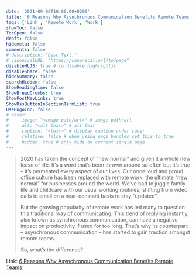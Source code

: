 ```yaml
---
date: '2021-09-06T10:06:00+0200'
title: '6 Reasons Why Asynchronous Communication Benefits Remote Teams Teams'
tags: ['Link', 'Remote Work', 'Work']
showToc: false
TocOpen: false
draft: false
hidemeta: false
comments: false
# description: "Desc Text."
# canonicalURL: "https://canonical.url/to/page"
disableHLJS: true # to disable highlightjs
disableShare: false
hideSummary: false
searchHidden: false
ShowReadingTime: false
ShowBreadCrumbs: true
ShowPostNavLinks: true
ShowRssButtonInSectionTermList: true
UseHugoToc: false
# cover:
#     image: "<image path/url>" # image path/url
#     alt: "<alt text>" # alt text
#     caption: "<text>" # display caption under cover
#     relative: false # when using page bundles set this to true
#     hidden: true # only hide on current single page
---
```


> 2020 has taken the concept of “new normal” and given it a whole new lease of life. It’s a word that’s been thrown around so often but it’s true – it’s permeated every aspect of our lives. Our once loud and proud office culture has been replaced with remote work; the ultimate “new normal” for businesses around the world. We’ve had to juggle family life and childcare with our usual working routines, shifting from video calls to email on a near-constant basis to stay “updated”.
>
> But the growing popularity of remote work has led many to question this traditional way of communicating. This trend of replying instantly, also known as synchronous communication, can have a negative impact on productivity if used for too long. That’s why its counterpart – asynchronous communication – has started to gain traction amongst remote teams.
>
> So, what’s the difference?

Link: [6 Reasons Why Asynchronous Communication Benefits Remote Teams](https://krisp.ai/blog/asynchronous-communication-benefits/)
